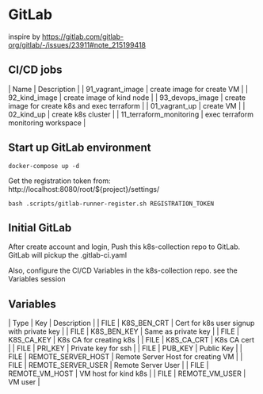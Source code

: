 # GitLab

inspire by https://gitlab.com/gitlab-org/gitlab/-/issues/23911#note_215199418


## CI/CD jobs

| Name 										| Description 			|
| 91_vagrant_image 				| create image for create VM |
| 92_kind_image						| create image of kind node |
| 93_devops_image					| create image for create k8s and exec terraform | 
| 01_vagrant_up						| create VM |
|	02_kind_up							| create k8s cluster | 
| 11_terraform_monitoring	| exec terraform monitoring workspace |


## Start up GitLab environment
```
docker-compose up -d
```

Get the registration token from: http://localhost:8080/root/${project}/settings/

```
bash .scripts/gitlab-runner-register.sh REGISTRATION_TOKEN
```

## Initial GitLab

After create account and login, Push this k8s-collection repo to GitLab. GitLab will pickup the .gitlab-ci.yaml

Also, configure the CI/CD Variables in the k8s-collection repo. see the Variables session


## Variables

| Type | Key         				| Description |
| FILE | K8S_BEN_CRT 				| Cert for k8s user signup with private key |
| FILE | K8S_BEN_KEY 				| Same as private key |
| FILE | K8S_CA_KEY 				| K8s CA for creating k8s |
| FILE | K8S_CA_CRT 				| K8s CA cert |
| FILE | PRI_KEY 						| Private key for ssh |
| FILE | PUB_KEY 						| Public Key |
| FILE | REMOTE_SERVER_HOST | Remote Server Host for creating VM |
| FILE | REMOTE_SERVER_USER | Remote Server User |
| FILE | REMOTE_VM_HOST 		| VM host for kind k8s |
| FILE | REMOTE_VM_USER 		| VM user |

